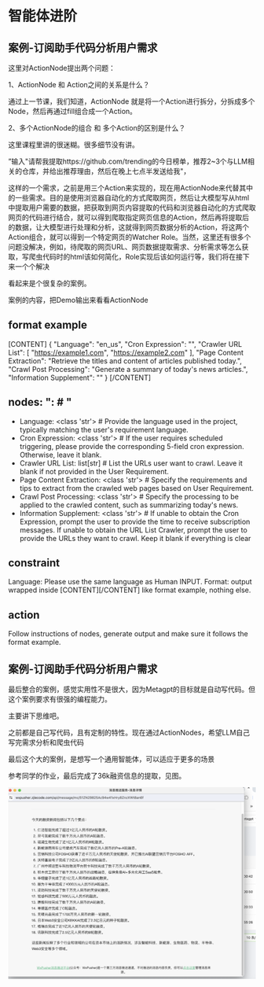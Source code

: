# 智能体进阶

## 案例-订阅助手代码分析用户需求

这里对ActionNode提出两个问题：

1、ActionNode 和 Action之间的关系是什么？

通过上一节课，我们知道，ActionNode 就是将一个Action进行拆分，分拆成多个Node，然后再通过fill组合成一个Action。

2、多个ActionNode的组合 和 多个Action的区别是什么？

这里课程里讲的很迷糊。很多细节没有讲。

”输入"请帮我提取https://github.com/trending的今日榜单，推荐2~3个与LLM相关的仓库，并给出推荐理由，然后在晚上七点半发送给我"，

这样的一个需求，之前是用三个Action来实现的，现在用ActionNode来代替其中的一些需求。目的是使用浏览器自动化的方式爬取网页，然后让大模型写从html中提取用户需要的数据，把获取到网页内容提取的代码和浏览器自动化的方式爬取网页的代码进行结合，就可以得到爬取指定网页信息的Action，然后再将提取后的数据，让大模型进行处理和分析，这就得到网页数据分析的Action，将这两个Action组合，就可以得到一个特定网页的Watcher Role。当然，这里还有很多个问题没解决，例如，待爬取的网页URL、网页数据提取需求、分析需求等怎么获取，写爬虫代码时的html该如何简化，Role实现后该如何运行等，我们将在接下来一个个解决

看起来是个很复杂的案例。

案例的内容，把Demo输出来看看ActionNode

## format example
[CONTENT]
{
    "Language": "en_us",
    "Cron Expression": "",
    "Crawler URL List": [
        "https://example1.com",
        "https://example2.com"
    ],
    "Page Content Extraction": "Retrieve the titles and content of articles published today.",
    "Crawl Post Processing": "Generate a summary of today's news articles.",
    "Information Supplement": ""
}
[/CONTENT]

## nodes: "<node>: <type>  # <instruction>"
- Language: <class 'str'>  # Provide the language used in the project, typically matching the user's requirement language.
- Cron Expression: <class 'str'>  # If the user requires scheduled triggering, please provide the corresponding 5-field cron expression. Otherwise, leave it blank.
- Crawler URL List: list[str]  # List the URLs user want to crawl. Leave it blank if not provided in the User Requirement.
- Page Content Extraction: <class 'str'>  # Specify the requirements and tips to extract from the crawled web pages based on User Requirement.
- Crawl Post Processing: <class 'str'>  # Specify the processing to be applied to the crawled content, such as summarizing today's news.
- Information Supplement: <class 'str'>  # If unable to obtain the Cron Expression, prompt the user to provide the time to receive subscription messages. If unable to obtain the URL List Crawler, prompt the user to provide the URLs they want to crawl. Keep it blank if everything is clear


## constraint
Language: Please use the same language as Human INPUT.
Format: output wrapped inside [CONTENT][/CONTENT] like format example, nothing else.

## action
Follow instructions of nodes, generate output and make sure it follows the format example.

## 案例-订阅助手代码分析用户需求

最后整合的案例，感觉实用性不是很大，因为Metagpt的目标就是自动写代码。但这个案例要求有很强的编程能力。

主要讲下思维吧。

之前都是自己写代码，且有定制的特性。现在通过ActionNodes，希望LLM自己写完需求分析和爬虫代码

最后这个大的案例，是想写一个通用智能体，可以适应于更多的场景

参考同学的作业，最后完成了36k融资信息的提取，见图。

![Alt text](image-11.png)

